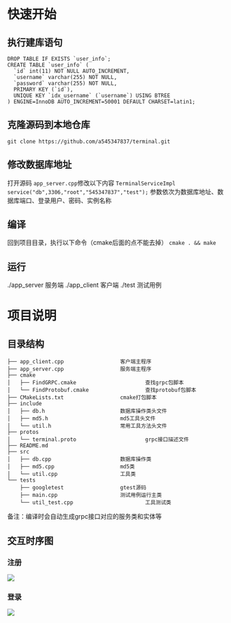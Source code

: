 # 快速开始
## 执行建库语句
```
DROP TABLE IF EXISTS `user_info`;
CREATE TABLE `user_info` (
  `id` int(11) NOT NULL AUTO_INCREMENT,
  `username` varchar(255) NOT NULL,
  `password` varchar(255) NOT NULL,
  PRIMARY KEY (`id`),
  UNIQUE KEY `idx_username` (`username`) USING BTREE
) ENGINE=InnoDB AUTO_INCREMENT=50001 DEFAULT CHARSET=latin1;
```
## 克隆源码到本地仓库
`git clone https://github.com/a545347837/terminal.git`
## 修改数据库地址
打开源码
`app_server.cpp`修改以下内容
`TerminalServiceImpl service("db",3306,"root","545347837","test");` 参数依次为数据库地址、数据库端口、登录用户、密码、实例名称
## 编译
回到项目目录，执行以下命令（cmake后面的点不能去掉）
`cmake . && make`
## 运行
./app_server 服务端
./app_client 客户端
./test 测试用例

# 项目说明
## 目录结构
```
├── app_client.cpp					客户端主程序
├── app_server.cpp					服务端主程序
├── cmake							
│   ├── FindGRPC.cmake				        查找grpc包脚本
│   └── FindProtobuf.cmake			        查找protobuf包脚本
├── CMakeLists.txt					cmake打包脚本
├── include							
│   ├── db.h						数据库操作类头文件
│   ├── md5.h						md5工具头文件
│   └── util.h						常用工具方法头文件
├── protos
│   └── terminal.proto				        grpc接口描述文件
├── README.md
├── src
│   ├── db.cpp						数据库操作类
│   ├── md5.cpp						md5类
│   └── util.cpp					工具类
└── tests
    ├── googletest					gtest源码
    ├── main.cpp					测试用例运行主类
    └── util_test.cpp				        工具测试类
```
备注：编译时会自动生成grpc接口对应的服务类和实体等
## 交互时序图
### 注册
![](https://i.loli.net/2020/07/23/cNJSVxCj1qLgMdZ.jpg)

### 登录
![](https://i.loli.net/2020/07/23/3qBzjnJwtFrscLi.jpg)
